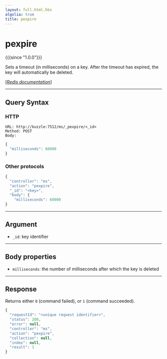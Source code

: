 ```yaml
---
layout: full.html.hbs
algolia: true
title: pexpire
---
```


# pexpire

{{{since "1.0.0"}}}

Sets a timeout (in milliseconds) on a key. After the timeout has expired, the key will automatically be deleted.

[[_Redis documentation_]](https://redis.io/commands/pexpire)

---

## Query Syntax

### HTTP

```http
URL: http://kuzzle:7512/ms/_pexpire/<_id>
Method: POST  
Body:
```

```js
{
  "milliseconds": 60000
}
```

### Other protocols

```js
{
  "controller": "ms",
  "action": "pexpire",
  "_id": "<key>",
  "body": {
    "milliseconds": 60000
}
```

---

## Argument

* `_id`: key identifier

---

## Body properties

* `milliseconds`: the number of milliseconds after which the key is deleted

---

## Response

Returns either `0` (command failed), or `1` (command succeeded).

```javascript
{
  "requestId": "<unique request identifier>",
  "status": 200,
  "error": null,
  "controller": "ms",
  "action": "pexpire",
  "collection": null,
  "index": null,
  "result": 1
}
```
